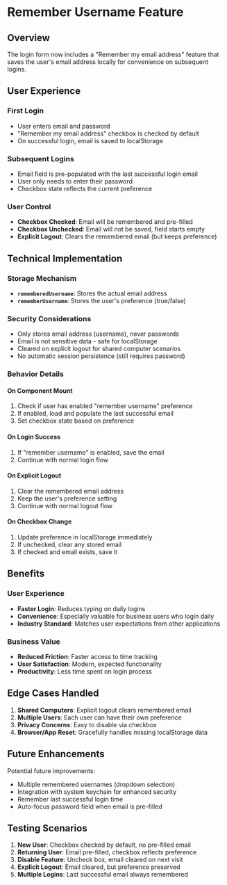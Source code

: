 # Remember Username Feature

## Overview
The login form now includes a "Remember my email address" feature that saves the user's email address locally for convenience on subsequent logins.

## User Experience

### First Login
- User enters email and password
- "Remember my email address" checkbox is checked by default
- On successful login, email is saved to localStorage

### Subsequent Logins
- Email field is pre-populated with the last successful login email
- User only needs to enter their password
- Checkbox state reflects the current preference

### User Control
- **Checkbox Checked**: Email will be remembered and pre-filled
- **Checkbox Unchecked**: Email will not be saved, field starts empty
- **Explicit Logout**: Clears the remembered email (but keeps preference)

## Technical Implementation

### Storage Mechanism
- **`rememberedUsername`**: Stores the actual email address
- **`rememberUsername`**: Stores the user's preference (true/false)

### Security Considerations
- Only stores email address (username), never passwords
- Email is not sensitive data - safe for localStorage
- Cleared on explicit logout for shared computer scenarios
- No automatic session persistence (still requires password)

### Behavior Details

#### On Component Mount
1. Check if user has enabled "remember username" preference
2. If enabled, load and populate the last successful email
3. Set checkbox state based on preference

#### On Login Success
1. If "remember username" is enabled, save the email
2. Continue with normal login flow

#### On Explicit Logout
1. Clear the remembered email address
2. Keep the user's preference setting
3. Continue with normal logout flow

#### On Checkbox Change
1. Update preference in localStorage immediately
2. If unchecked, clear any stored email
3. If checked and email exists, save it

## Benefits

### User Experience
- **Faster Login**: Reduces typing on daily logins
- **Convenience**: Especially valuable for business users who login daily
- **Industry Standard**: Matches user expectations from other applications

### Business Value
- **Reduced Friction**: Faster access to time tracking
- **User Satisfaction**: Modern, expected functionality
- **Productivity**: Less time spent on login process

## Edge Cases Handled

1. **Shared Computers**: Explicit logout clears remembered email
2. **Multiple Users**: Each user can have their own preference
3. **Privacy Concerns**: Easy to disable via checkbox
4. **Browser/App Reset**: Gracefully handles missing localStorage data

## Future Enhancements

Potential future improvements:
- Multiple remembered usernames (dropdown selection)
- Integration with system keychain for enhanced security
- Remember last successful login time
- Auto-focus password field when email is pre-filled

## Testing Scenarios

1. **New User**: Checkbox checked by default, no pre-filled email
2. **Returning User**: Email pre-filled, checkbox reflects preference
3. **Disable Feature**: Uncheck box, email cleared on next visit
4. **Explicit Logout**: Email cleared, but preference preserved
5. **Multiple Logins**: Last successful email always remembered 